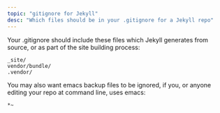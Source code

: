 ```yaml
---
topic: "gitignore for Jekyll"
desc: "Which files should be in your .gitignore for a Jekyll repo"
---
```


Your .gitignore should include these files which Jekyll generates from source, or as part of the site building process:

```
_site/
vendor/bundle/
.vendor/
```

You may also want emacs backup files to be ignored, if you, or anyone editing your repo at command line, uses emacs:

```
*~
```
